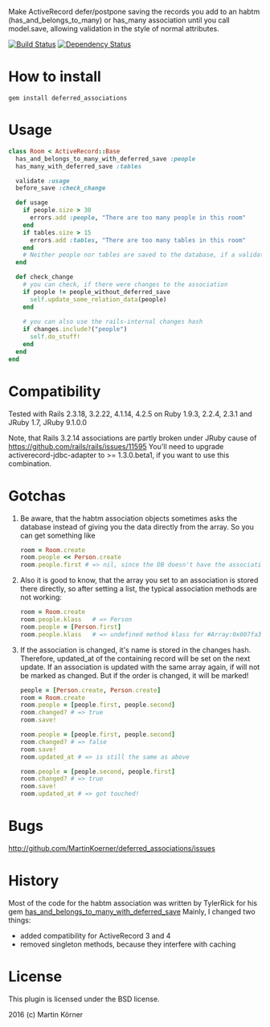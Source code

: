 Make ActiveRecord defer/postpone saving the records you add to an habtm (has_and_belongs_to_many) or has_many association
until you call model.save, allowing validation in the style of normal attributes.

[![Build Status](https://secure.travis-ci.org/MartinKoerner/deferred_associations.png?branch=master)](http://travis-ci.org/MartinKoerner/deferred_associations) [![Dependency Status](https://gemnasium.com/MartinKoerner/deferred_associations.png?travis)](https://gemnasium.com/MartinKoerner/deferred_associations)

How to install
==============

    gem install deferred_associations

Usage
=====

```ruby
class Room < ActiveRecord::Base
  has_and_belongs_to_many_with_deferred_save :people
  has_many_with_deferred_save :tables

  validate :usage
  before_save :check_change

  def usage
    if people.size > 30
      errors.add :people, "There are too many people in this room"
    end
    if tables.size > 15
      errors.add :tables, "There are too many tables in this room"
    end
    # Neither people nor tables are saved to the database, if a validation error is added
  end

  def check_change
    # you can check, if there were changes to the association
    if people != people_without_deferred_save
      self.update_some_relation_data(people)
    end
    
    # you can also use the rails-internal changes hash
    if changes.include?("people")
      self.do_stuff!
    end
  end
end
```

Compatibility
=============

Tested with Rails 2.3.18, 3.2.22, 4.1.14, 4.2.5 on Ruby 1.9.3, 2.2.4, 2.3.1 and JRuby 1.7, JRuby 9.1.0.0

Note, that Rails 3.2.14 associations are partly broken under JRuby cause of https://github.com/rails/rails/issues/11595
You'll need to upgrade activerecord-jdbc-adapter to >= 1.3.0.beta1, if you want to use this combination.

Gotchas
=======

1. Be aware, that the habtm association objects sometimes asks the database instead of giving you the data directly from the array. So you can get something
like

    ```ruby
    room = Room.create
    room.people << Person.create
    room.people.first # => nil, since the DB doesn't have the association saved yet
    ```

2. Also it is good to know, that the array you set to an association is stored there directly, so after setting a list, the typical association
methods are not working:

    ```ruby
    room = Room.create
    room.people.klass   # => Person
    room.people = [Person.first]
    room.people.klass   # => undefined method klass for #Array:0x007fa3b9efc2c0`
    ```
    
3. If the association is changed, it's name is stored in the changes hash. Therefore, updated_at of the containing record will be set on the next update.
   If an association is updated with the same array again, if will not be marked as changed. But if the order is changed, it will be marked!
   
   ```ruby
   people = [Person.create, Person.create]
   room = Room.create
   room.people = [people.first, people.second]
   room.changed? # => true
   room.save!
   
   room.people = [people.first, people.second]
   room.changed? # => false
   room.save!
   room.updated_at # => is still the same as above
   
   room.people = [people.second, people.first]
   room.changed? # => true
   room.save!
   room.updated_at # => got touched!
   ```

Bugs
====

http://github.com/MartinKoerner/deferred_associations/issues

History
======

Most of the code for the habtm association was written by TylerRick for his gem [has_and_belongs_to_many_with_deferred_save](https://github.com/TylerRick/has_and_belongs_to_many_with_deferred_save)
Mainly, I changed two things:

* added compatibility for ActiveRecord 3 and 4
* removed singleton methods, because they interfere with caching

License
=======

This plugin is licensed under the BSD license.

2016 (c) Martin Körner